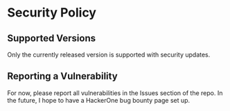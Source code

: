 # Security Policy

## Supported Versions

Only the currently released version is supported with security updates.

## Reporting a Vulnerability

For now, please report all vulnerabilities in the Issues section of the repo. In the future, I hope to have a HackerOne bug bounty page set up.
